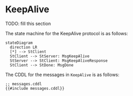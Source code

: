 # KeepAlive

TODO: fill this section

The state machine for the KeepAlive protocol is as follows:

```mermaid
stateDiagram
  direction LR
  [*] --> StClient
  StClient --> StServer: MsgKeepAlive
  StServer --> StClient: MsgKeepAliveResponse
  StClient --> StDone: MsgDone
```

The CDDL for the messages in `KeepAlive` is as follows:

```cddl
;; messages.cddl
{{#include messages.cddl}}
```
